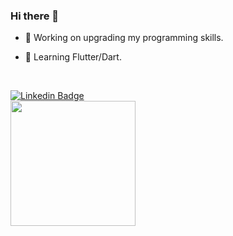 
### Hi there 👋

- 🔭 Working on upgrading my programming skills.

- 🌱 Learning Flutter/Dart.

<br>

[![Linkedin Badge](https://img.shields.io/badge/-LinkedIn-blue?style=flat&logo=Linkedin&logoColor=white)](https://www.linkedin.com/in/cassiano-de-sena-crispim-0a84a4213/)<br>
<a href="https://github.com/anuraghazra/convoychat">
  <img height=200 align="center" src="https://github-readme-stats.vercel.app/api/top-langs?username=cassiano-sena&layout=compact&langs_count=8&card_width=320&theme=dracula" />
</a>

<!--
**cassiano-sena/cassiano-sena** is a ✨ _special_ ✨ repository because its `README.md` (this file) appears on your GitHub profile.
<a href="https://github.com/anuraghazra/github-readme-stats">
  <img height=200 align="center" src="https://github-readme-stats.vercel.app/api?username=cassiano-sena&theme=dracula" />
</a>
-->
<!--
- 👯 I’m looking to collaborate on ...
- 🤔 I’m looking for help with ...
- 💬 Ask me about ...
- 📫 How to reach me: ...
- 😄 Pronouns: ...
- ⚡ Fun fact: ...
- -->

